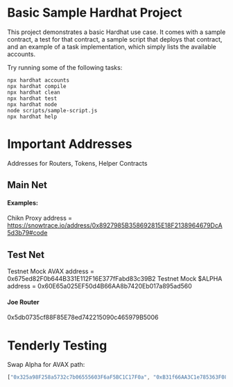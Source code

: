 # Basic Sample Hardhat Project

This project demonstrates a basic Hardhat use case. It comes with a sample contract, a test for that contract, a sample script that deploys that contract, and an example of a task implementation, which simply lists the available accounts.

Try running some of the following tasks:

```shell
npx hardhat accounts
npx hardhat compile
npx hardhat clean
npx hardhat test
npx hardhat node
node scripts/sample-script.js
npx hardhat help
```


# Important Addresses 
Addresses for Routers, Tokens, Helper Contracts
## Main Net

#### Examples:
Chikn Proxy address = https://snowtrace.io/address/0x8927985B358692815E18F2138964679DcA5d3b79#code


## Test Net
Testnet Mock AVAX   address = 0x675ed82F0b644B331E112F16E377fFabd83c39B2 
Testnet Mock $ALPHA address = 0x60E65a025EF50d4B66AA8b7420Eb017a895ad560 
#### Joe Router
0x5db0735cf88F85E78ed742215090c465979B5006


# Tenderly Testing

Swap Alpha for AVAX path:
```js
["0x325a98F258a5732c7b06555603F6aF5BC1C17F0a", "0xB31f66AA3C1e785363F0875A1B74E27b85FD66c7"]
```
